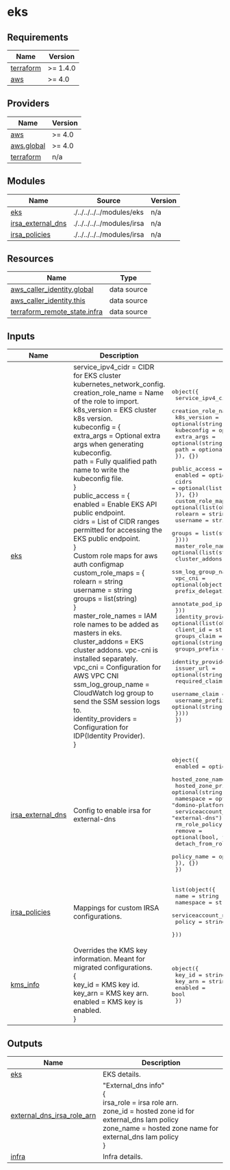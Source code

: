 # eks

<!-- BEGINNING OF PRE-COMMIT-TERRAFORM DOCS HOOK -->
## Requirements

| Name | Version |
|------|---------|
| <a name="requirement_terraform"></a> [terraform](#requirement\_terraform) | >= 1.4.0 |
| <a name="requirement_aws"></a> [aws](#requirement\_aws) | >= 4.0 |

## Providers

| Name | Version |
|------|---------|
| <a name="provider_aws"></a> [aws](#provider\_aws) | >= 4.0 |
| <a name="provider_aws.global"></a> [aws.global](#provider\_aws.global) | >= 4.0 |
| <a name="provider_terraform"></a> [terraform](#provider\_terraform) | n/a |

## Modules

| Name | Source | Version |
|------|--------|---------|
| <a name="module_eks"></a> [eks](#module\_eks) | ./../../../../modules/eks | n/a |
| <a name="module_irsa_external_dns"></a> [irsa\_external\_dns](#module\_irsa\_external\_dns) | ./../../../../modules/irsa | n/a |
| <a name="module_irsa_policies"></a> [irsa\_policies](#module\_irsa\_policies) | ./../../../../modules/irsa | n/a |

## Resources

| Name | Type |
|------|------|
| [aws_caller_identity.global](https://registry.terraform.io/providers/hashicorp/aws/latest/docs/data-sources/caller_identity) | data source |
| [aws_caller_identity.this](https://registry.terraform.io/providers/hashicorp/aws/latest/docs/data-sources/caller_identity) | data source |
| [terraform_remote_state.infra](https://registry.terraform.io/providers/hashicorp/terraform/latest/docs/data-sources/remote_state) | data source |

## Inputs

| Name | Description | Type | Default | Required |
|------|-------------|------|---------|:--------:|
| <a name="input_eks"></a> [eks](#input\_eks) | service\_ipv4\_cidr = CIDR for EKS cluster kubernetes\_network\_config.<br>    creation\_role\_name = Name of the role to import.<br>    k8s\_version = EKS cluster k8s version.<br>    kubeconfig = {<br>      extra\_args = Optional extra args when generating kubeconfig.<br>      path       = Fully qualified path name to write the kubeconfig file.<br>    }<br>    public\_access = {<br>      enabled = Enable EKS API public endpoint.<br>      cidrs   = List of CIDR ranges permitted for accessing the EKS public endpoint.<br>    }<br>    Custom role maps for aws auth configmap<br>    custom\_role\_maps = {<br>      rolearn  = string<br>      username = string<br>      groups   = list(string)<br>    }<br>    master\_role\_names  = IAM role names to be added as masters in eks.<br>    cluster\_addons     = EKS cluster addons. vpc-cni is installed separately.<br>    vpc\_cni            = Configuration for AWS VPC CNI<br>    ssm\_log\_group\_name = CloudWatch log group to send the SSM session logs to.<br>    identity\_providers = Configuration for IDP(Identity Provider).<br>  } | <pre>object({<br>    service_ipv4_cidr  = optional(string)<br>    creation_role_name = optional(string, null)<br>    k8s_version        = optional(string)<br>    kubeconfig = optional(object({<br>      extra_args = optional(string)<br>      path       = optional(string)<br>    }), {})<br>    public_access = optional(object({<br>      enabled = optional(bool)<br>      cidrs   = optional(list(string))<br>    }), {})<br>    custom_role_maps = optional(list(object({<br>      rolearn  = string<br>      username = string<br>      groups   = list(string)<br>    })))<br>    master_role_names  = optional(list(string))<br>    cluster_addons     = optional(list(string))<br>    ssm_log_group_name = optional(string)<br>    vpc_cni = optional(object({<br>      prefix_delegation = optional(bool)<br>      annotate_pod_ip   = optional(bool)<br>    }))<br>    identity_providers = optional(list(object({<br>      client_id                     = string<br>      groups_claim                  = optional(string)<br>      groups_prefix                 = optional(string)<br>      identity_provider_config_name = string<br>      issuer_url                    = optional(string)<br>      required_claims               = optional(string)<br>      username_claim                = optional(string)<br>      username_prefix               = optional(string)<br>    })))<br>  })</pre> | `{}` | no |
| <a name="input_irsa_external_dns"></a> [irsa\_external\_dns](#input\_irsa\_external\_dns) | Config to enable irsa for external-dns | <pre>object({<br>    enabled             = optional(bool, false)<br>    hosted_zone_name    = optional(string, null)<br>    hosted_zone_private = optional(string, false)<br>    namespace           = optional(string, "domino-platform")<br>    serviceaccount_name = optional(string, "external-dns")<br>    rm_role_policy = optional(object({<br>      remove           = optional(bool, false)<br>      detach_from_role = optional(bool, false)<br>      policy_name      = optional(string, "")<br>    }), {})<br>  })</pre> | `{}` | no |
| <a name="input_irsa_policies"></a> [irsa\_policies](#input\_irsa\_policies) | Mappings for custom IRSA configurations. | <pre>list(object({<br>    name                = string<br>    namespace           = string<br>    serviceaccount_name = string<br>    policy              = string #json<br>  }))</pre> | `[]` | no |
| <a name="input_kms_info"></a> [kms\_info](#input\_kms\_info) | Overrides the KMS key information. Meant for migrated configurations.<br>    {<br>      key\_id  = KMS key id.<br>      key\_arn = KMS key arn.<br>      enabled = KMS key is enabled.<br>    } | <pre>object({<br>    key_id  = string<br>    key_arn = string<br>    enabled = bool<br>  })</pre> | `null` | no |

## Outputs

| Name | Description |
|------|-------------|
| <a name="output_eks"></a> [eks](#output\_eks) | EKS details. |
| <a name="output_external_dns_irsa_role_arn"></a> [external\_dns\_irsa\_role\_arn](#output\_external\_dns\_irsa\_role\_arn) | "External\_dns info"<br>  {<br>    irsa\_role = irsa role arn.<br>    zone\_id   = hosted zone id for external\_dns Iam policy<br>    zone\_name = hosted zone name for external\_dns Iam policy<br>  } |
| <a name="output_infra"></a> [infra](#output\_infra) | Infra details. |
<!-- END OF PRE-COMMIT-TERRAFORM DOCS HOOK -->
